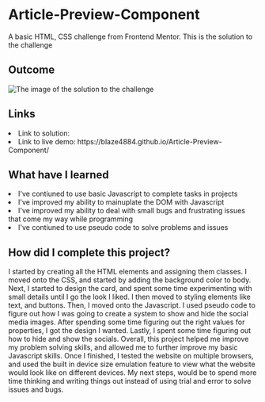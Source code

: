 # Article-Preview-Component
A basic HTML, CSS challenge from Frontend Mentor. This is the solution to the challenge

<h2> Outcome </h2>

<img src="https://i.imgur.com/2y9dkao.png" alt="The image of the solution to the challenge">

<h2> Links </h2>

<li> Link to solution:  </li>
<li> Link to live demo: https://blaze4884.github.io/Article-Preview-Component/ </li>

<h2> What have I learned </h2>

<li> I've contiuned to use basic Javascript to complete tasks in projects </li>
<li> I've improved my ability to mainuplate the DOM with Javascript </li>
<li> I've improved my ability to deal with small bugs and frustrating issues that come my way while programming </li>
<li> I've contiuned to use pseudo code to solve problems and issues </li>

<h2> How did I complete this project? </h2>

<p> I started by creating all the HTML elements and assigning them classes. I moved onto the CSS, and started by adding the background color to body. Next, I started to design the card, and spent some time experimenting with small details until I go the look I liked. I then moved to styling elements like text, and buttons. Then, I moved onto the Javascript. I used pseudo code to figure out how I was going to create a system to show and hide the social media images. After spending some time figuring out the right values for properties, I got the design I wanted. Lastly, I spent some time figuring out how to hide and show the socials. Overall, this project helped me improve my problem solving skills, and allowed me to further improve my basic Javascript skills. Once I finished, I tested the website on multiple browsers, and used the built in device size emulation feature to view what the website would look like on different devices. My next steps, would be to spend more time thinking and writing things out instead of using trial and error to solve issues and bugs. </p>
